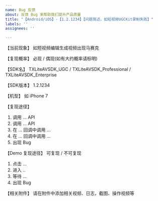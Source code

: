 ```yaml
---
name: Bug 反馈
about: 反馈 Bug 来帮助我们提升产品质量
title: "【Android/iOS】-【1.2.1234】【问题简述，如短视频UGCKit录制失败】"
labels: ''
assignees: ''

---
```


【当前现象】
如短视频编辑生成视频出现马赛克

【复现概率】
必现 / 偶现(如有大约概率请标明)

【SDK名】
TXLiteAVSDK_UGC / TXLiteAVSDK_Professional / TXLiteAVSDK_Enterprise

【SDK版本】
1.2.1234

【机型】
如 iPhone 7 

【复现途径】
1. 调用 ... API
2. 调用 ... API
3. 在 ... 回调中调用 ...
4. 在 ... 回调中调用 ...
5. 出现 Bug

【Demo 复现途径】
可复现  / 不可复现
1. 点击 ...
2. 进入 ..
3. 等待 ...
4. 出现 Bug

【相关附件】
请在附件中添加相关视频、日志，截图、操作视频等
